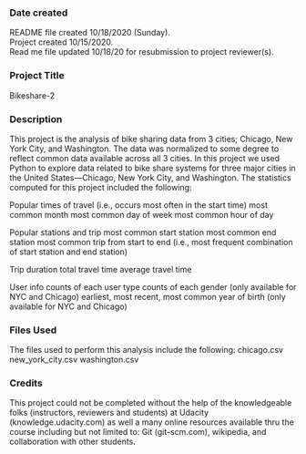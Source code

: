 ### Date created
README file created 10/18/2020 (Sunday).  
Project created 10/15/2020.  
Read me file updated 10/18/20 for resubmission to project reviewer(s).  

### Project Title
Bikeshare-2

### Description
This project is the analysis of bike sharing data from 3 cities; Chicago, New York City, and Washington.  The data was normalized to some degree to reflect common data available across all 3 cities.  In this project we used Python to explore data related to bike share systems for three major cities in the United States—Chicago, New York City, and Washington.
The statistics computed for this project included the following:

  Popular times of travel (i.e., occurs most often in the start time)
  most common month
  most common day of week
  most common hour of day

  Popular stations and trip
  most common start station
  most common end station
  most common trip from start to end (i.e., most frequent combination of start station and end station)

  Trip duration
  total travel time
  average travel time

  User info
  counts of each user type
  counts of each gender (only available for NYC and Chicago)
  earliest, most recent, most common year of birth (only available for NYC and Chicago)

### Files Used
The files used to perform this analysis include the following:
  chicago.csv
  new_york_city.csv
  washington.csv

### Credits
This project could not be completed without the help of the knowledgeable folks (instructors, reviewers and students) at Udacity (knowledge.udacity.com) as well a many online resources available thru the course including but not limited to: Git (git-scm.com), wikipedia, and collaboration with other students.
